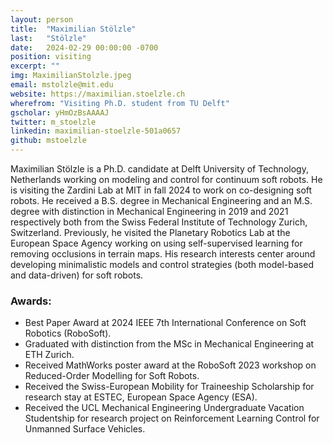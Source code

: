```yaml
---
layout: person
title:  "Maximilian Stölzle"
last:   "Stölzle"
date:   2024-02-29 00:00:00 -0700
position: visiting
excerpt: ""
img: MaximilianStolzle.jpeg
email: mstolzle@mit.edu
website: https://maximilian.stoelzle.ch
wherefrom: "Visiting Ph.D. student from TU Delft"
gscholar: yHmOzBsAAAAJ
twitter: m_stoelzle
linkedin: maximilian-stoelzle-501a0657
github: mstoelzle
---
```


Maximilian Stölzle is a Ph.D. candidate at Delft University of Technology, Netherlands working on modeling and control for continuum soft robots. 
He is visiting the Zardini Lab at MIT in fall 2024 to work on co-designing soft robots.
He received a B.S. degree in Mechanical Engineering and an M.S. degree with distinction in Mechanical Engineering in 2019 and 2021 respectively both from the Swiss Federal Institute of Technology Zurich, Switzerland.
Previously, he visited the Planetary Robotics Lab at the European Space Agency working on using self-supervised learning for removing occlusions in terrain maps. His research interests center around developing minimalistic models and control strategies (both model-based and data-driven) for soft robots.

### Awards:
- Best Paper Award at 2024 IEEE 7th International Conference on Soft Robotics (RoboSoft).
- Graduated with distinction from the MSc in Mechanical Engineering at ETH Zurich.
- Received MathWorks poster award at the RoboSoft 2023 workshop on Reduced-Order Modelling for Soft Robots.
- Received the Swiss-European Mobility for Traineeship Scholarship for research stay at ESTEC, European Space Agency (ESA).
- Received the UCL Mechanical Engineering Undergraduate Vacation Studentship for research
project on Reinforcement Learning Control for Unmanned Surface Vehicles.